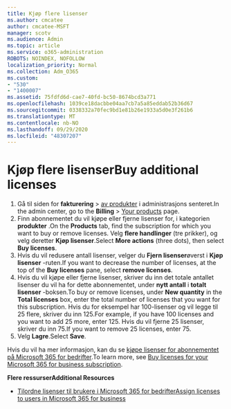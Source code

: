 ```yaml
---
title: Kjøp flere lisenser
ms.author: cmcatee
author: cmcatee-MSFT
manager: scotv
ms.audience: Admin
ms.topic: article
ms.service: o365-administration
ROBOTS: NOINDEX, NOFOLLOW
localization_priority: Normal
ms.collection: Adm_O365
ms.custom:
- "530"
- "1400007"
ms.assetid: 75fdfd6d-cae7-40fd-bc50-8674bcd3a771
ms.openlocfilehash: 1039ce18dacbbe04aa7cb7a5a85eddab52b36d67
ms.sourcegitcommit: 0338332a70fec9bd1e81b26e1933a5d0e3f261b6
ms.translationtype: MT
ms.contentlocale: nb-NO
ms.lasthandoff: 09/29/2020
ms.locfileid: "48307207"
---
```

# <a name="buy-additional-licenses"></a><span data-ttu-id="06ca3-102">Kjøp flere lisenser</span><span class="sxs-lookup"><span data-stu-id="06ca3-102">Buy additional licenses</span></span>

1. <span data-ttu-id="06ca3-103">Gå til siden for **fakturering**  >  [av produkter](https://go.microsoft.com/fwlink/p/?linkid=842054) i administrasjons senteret.</span><span class="sxs-lookup"><span data-stu-id="06ca3-103">In the admin center, go to the **Billing** > [Your products](https://go.microsoft.com/fwlink/p/?linkid=842054) page.</span></span>
2. <span data-ttu-id="06ca3-104">Finn abonnementet du vil kjøpe eller fjerne lisenser for, i kategorien **produkter** .</span><span class="sxs-lookup"><span data-stu-id="06ca3-104">On the **Products** tab, find the subscription for which you want to buy or remove licenses.</span></span> <span data-ttu-id="06ca3-105">Velg **flere handlinger** (tre prikker), og velg deretter **Kjøp lisenser**.</span><span class="sxs-lookup"><span data-stu-id="06ca3-105">Select **More actions** (three dots), then select **Buy licenses**.</span></span>
3. <span data-ttu-id="06ca3-106">Hvis du vil redusere antall lisenser, velger du **Fjern lisenser**øverst i **Kjøp lisenser** -ruten.</span><span class="sxs-lookup"><span data-stu-id="06ca3-106">If you want to decrease the number of licenses, at the top of the **Buy licenses** pane, select **remove licenses**.</span></span>
4. <span data-ttu-id="06ca3-107">Hvis du vil kjøpe eller fjerne lisenser, skriver du inn det totale antallet lisenser du vil ha for dette abonnementet, under **nytt antall** i **totalt lisenser** -boksen.</span><span class="sxs-lookup"><span data-stu-id="06ca3-107">To buy or remove licenses, under **New quantity** in the **Total licenses** box, enter the total number of licenses that you want for this subscription.</span></span> <span data-ttu-id="06ca3-108">Hvis du for eksempel har 100-lisenser og vil legge til 25 flere, skriver du inn 125.</span><span class="sxs-lookup"><span data-stu-id="06ca3-108">For example, if you have 100 licenses and you want to add 25 more, enter 125.</span></span> <span data-ttu-id="06ca3-109">Hvis du vil fjerne 25 lisenser, skriver du inn 75.</span><span class="sxs-lookup"><span data-stu-id="06ca3-109">If you want to remove 25 licenses, enter 75.</span></span>
5. <span data-ttu-id="06ca3-110">Velg **Lagre**.</span><span class="sxs-lookup"><span data-stu-id="06ca3-110">Select **Save**.</span></span>

<span data-ttu-id="06ca3-111">Hvis du vil ha mer informasjon, kan du se [kjøpe lisenser for abonnementet på Microsoft 365 for bedrifter](https://docs.microsoft.com/microsoft-365/commerce/licenses/buy-licenses).</span><span class="sxs-lookup"><span data-stu-id="06ca3-111">To learn more, see [Buy licenses for your Microsoft 365 for business subscription](https://docs.microsoft.com/microsoft-365/commerce/licenses/buy-licenses).</span></span>

<span data-ttu-id="06ca3-112">**Flere ressurser**</span><span class="sxs-lookup"><span data-stu-id="06ca3-112">**Additional Resources**</span></span>

- [<span data-ttu-id="06ca3-113">Tilordne lisenser til brukere i Microsoft 365 for bedrifter</span><span class="sxs-lookup"><span data-stu-id="06ca3-113">Assign licenses to users in Microsoft 365 for business</span></span>](https://docs.microsoft.com/microsoft-365/admin/manage/assign-licenses-to-users)